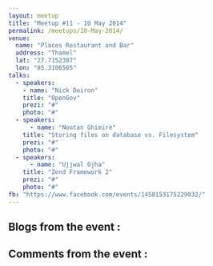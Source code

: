 ```yaml
---
layout: meetup
title: "Meetup #11 - 10 May 2014"
permalink: /meetups/10-May-2014/
venue:
  name: "Places Restaurant and Bar"
  address: "Thamel"
  lat: "27.7152387"
  lon: "85.3106565"
talks:
  - speakers:
    - name: "Nick Doiron"
    title: "OpenGov"
    prezi: "#"
    photo: "#"
  - speakers:
      - name: "Nootan Ghimire"
    title: "Storing files on database vs. Filesystem"
    prezi: "#"
    photo: "#"
  - speakers:
      - name: "Ujjwal Ojha"
    title: "Zend Framework 2"
    prezi: "#"
    photo: "#"
fb: "https://www.facebook.com/events/1450153175229032/"
---
```


Blogs from the event :
  -

Comments from the event :
  -
